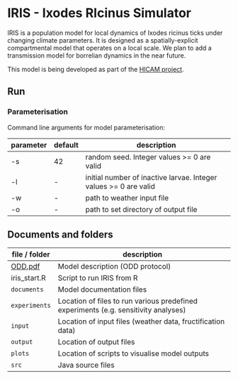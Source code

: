 # IRIS - Ixodes RIcinus Simulator 

IRIS is a population model for local dynamics of Ixodes ricinus ticks under changing climate parameters. It is designed as a spatially-explicit compartmental model that operates on a local scale. We plan to add a transmission model for borrelian dynamics in the near future.

This model is being developed as part of the [HICAM project][HICAM].

## Run

### Parameterisation

Command line arguments for model parameterisation:

| parameter    | default     | description                                                                                                                          |
|--------------|-------------|--------------------------------------------------------------------------------------------------------------------------------------|
| -s           | 42          | random seed. Integer values >= 0 are valid                                                                                           |
| -l           | -           | initial number of inactive larvae. Integer values >= 0 are valid                                                                     |
| -w           | -           | path to weather input file                                                                                                           |
| -o           | -           | path to set directory of output file                                                                                                 |


## Documents and folders

| file / folder                                          | description                                                                                                         |
|--------------------------------------------------------|-------------------------------------------------------------------------------------------|
| [ODD.pdf](documents/odd/iris_odd.pdf)                  | Model description (ODD protocol)                                                          |
| iris_start.R                                           | Script to run IRIS from R                                                                 |
| `documents`                                            | Model documentation files                                                                 |
| `experiments`                                          | Location of files to run various predefined experiments (e.g. sensitivity analyses)       |
| `input`                                                | Location of input files (weather data, fructification data)                               |
| `output`                                               | Location of output files                                                                  |
| `plots`                                                | Location of scripts to visualise model outputs                                            |
| `src`                                                  | Java source files                                                                         |


[HICAM]: https://www.ufz.de/index.php?en=47573